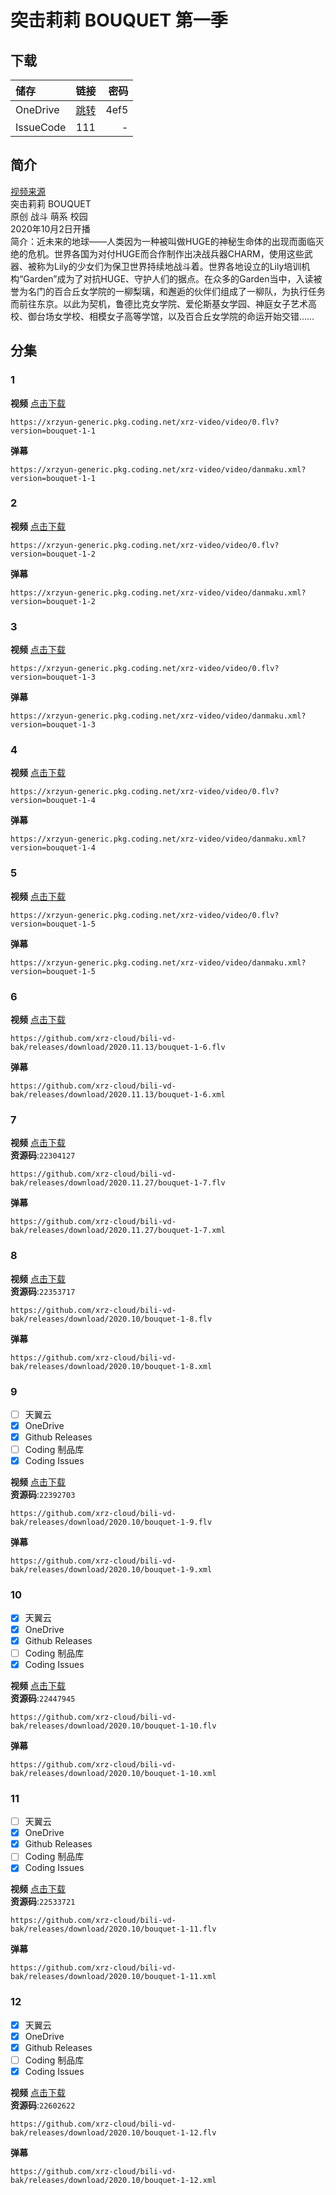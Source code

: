 # 突击莉莉 BOUQUET 第一季

## 下载

储存 | 链接 | 密码
:----------- | :-----------: | -----------:
 OneDrive | [跳转](https://xrzcloud-my.sharepoint.com/:f:/g/personal/xrz_xrzyun_ml/EhHqklRrRhNLlWT1tp8_Vy0BeD0Xu-2FMWxetkHWpLjZrg?e=Pl5Kwu) | 4ef5
 IssueCode | 111 | -

## 简介

[视频来源](https://www.bilibili.com/bangumi/media/md28229882/)  
突击莉莉 BOUQUET  
原创 战斗 萌系 校园  
2020年10月2日开播  
简介：近未来的地球——人类因为一种被叫做HUGE的神秘生命体的出现而面临灭绝的危机。世界各国为对付HUGE而合作制作出决战兵器CHARM，使用这些武器、被称为Lily的少女们为保卫世界持续地战斗着。世界各地设立的Lily培训机构“Garden”成为了对抗HUGE、守护人们的据点。在众多的Garden当中，入读被誉为名门的百合丘女学院的一柳梨璃，和邂逅的伙伴们组成了一柳队，为执行任务而前往东京。以此为契机，鲁德比克女学院、爱伦斯基女学园、神庭女子艺术高校、御台场女学校、相模女子高等学馆，以及百合丘女学院的命运开始交错……  

## 分集

### 1

**视频**   [点击下载](https://xrzyun-generic.pkg.coding.net/xrz-video/video/0.flv?version=bouquet-1-1)

```
https://xrzyun-generic.pkg.coding.net/xrz-video/video/0.flv?version=bouquet-1-1
```

**弹幕**

```
https://xrzyun-generic.pkg.coding.net/xrz-video/video/danmaku.xml?version=bouquet-1-1
```

### 2

**视频**   [点击下载](https://xrzyun-generic.pkg.coding.net/xrz-video/video/0.flv?version=bouquet-1-2)

```
https://xrzyun-generic.pkg.coding.net/xrz-video/video/0.flv?version=bouquet-1-2
```

**弹幕**

```
https://xrzyun-generic.pkg.coding.net/xrz-video/video/danmaku.xml?version=bouquet-1-2
```

### 3

**视频**   [点击下载](https://xrzyun-generic.pkg.coding.net/xrz-video/video/0.flv?version=bouquet-1-3)

```
https://xrzyun-generic.pkg.coding.net/xrz-video/video/0.flv?version=bouquet-1-3
```

**弹幕**

```
https://xrzyun-generic.pkg.coding.net/xrz-video/video/danmaku.xml?version=bouquet-1-3
```

### 4

**视频**   [点击下载](https://xrzyun-generic.pkg.coding.net/xrz-video/video/0.flv?version=bouquet-1-4)

```
https://xrzyun-generic.pkg.coding.net/xrz-video/video/0.flv?version=bouquet-1-4
```

**弹幕**

```
https://xrzyun-generic.pkg.coding.net/xrz-video/video/danmaku.xml?version=bouquet-1-4
```

### 5

**视频**   [点击下载](https://xrzyun-generic.pkg.coding.net/xrz-video/video/0.flv?version=bouquet-1-5)

```
https://xrzyun-generic.pkg.coding.net/xrz-video/video/0.flv?version=bouquet-1-5
```

**弹幕**

```
https://xrzyun-generic.pkg.coding.net/xrz-video/video/danmaku.xml?version=bouquet-1-5
```

### 6

**视频**   [点击下载](https://github.com/xrz-cloud/bili-vd-bak/releases/download/2020.11.13/bouquet-1-6.flv)

```
https://github.com/xrz-cloud/bili-vd-bak/releases/download/2020.11.13/bouquet-1-6.flv
```

**弹幕**

```
https://github.com/xrz-cloud/bili-vd-bak/releases/download/2020.11.13/bouquet-1-6.xml
```

### 7

**视频**   [点击下载](https://github.com/xrz-cloud/bili-vd-bak/releases/download/2020.11.27/bouquet-1-7.flv)  
**资源码**:`22304127`

```
https://github.com/xrz-cloud/bili-vd-bak/releases/download/2020.11.27/bouquet-1-7.flv
```

**弹幕**

```
https://github.com/xrz-cloud/bili-vd-bak/releases/download/2020.11.27/bouquet-1-7.xml
```

### 8

**视频**   [点击下载](https://github.com/xrz-cloud/bili-vd-bak/releases/download/2020.10/bouquet-1-8.flv)  
**资源码**:`22353717`

```
https://github.com/xrz-cloud/bili-vd-bak/releases/download/2020.10/bouquet-1-8.flv
```

**弹幕**

```
https://github.com/xrz-cloud/bili-vd-bak/releases/download/2020.10/bouquet-1-8.xml
```

### 9

- [ ] 天翼云
- [x] OneDrive
- [x] Github Releases
- [ ] Coding 制品库
- [x] Coding Issues

**视频**   [点击下载](https://github.com/xrz-cloud/bili-vd-bak/releases/download/2020.10/bouquet-1-9.flv)  
**资源码**:`22392703`

```
https://github.com/xrz-cloud/bili-vd-bak/releases/download/2020.10/bouquet-1-9.flv
```

**弹幕**

```
https://github.com/xrz-cloud/bili-vd-bak/releases/download/2020.10/bouquet-1-9.xml
```

### 10

- [x] 天翼云
- [x] OneDrive
- [x] Github Releases
- [ ] Coding 制品库
- [x] Coding Issues

**视频**   [点击下载](https://github.com/xrz-cloud/bili-vd-bak/releases/download/2020.10/bouquet-1-10.flv)  
**资源码**:`22447945`

```
https://github.com/xrz-cloud/bili-vd-bak/releases/download/2020.10/bouquet-1-10.flv
```

**弹幕**

```
https://github.com/xrz-cloud/bili-vd-bak/releases/download/2020.10/bouquet-1-10.xml
```

### 11

- [ ] 天翼云
- [x] OneDrive
- [x] Github Releases
- [ ] Coding 制品库
- [x] Coding Issues

**视频**   [点击下载](https://github.com/xrz-cloud/bili-vd-bak/releases/download/2020.10/bouquet-1-11.flv)  
**资源码**:`22533721`

```
https://github.com/xrz-cloud/bili-vd-bak/releases/download/2020.10/bouquet-1-11.flv
```

**弹幕**

```
https://github.com/xrz-cloud/bili-vd-bak/releases/download/2020.10/bouquet-1-11.xml
```

### 12

- [x] 天翼云
- [x] OneDrive
- [x] Github Releases
- [ ] Coding 制品库
- [x] Coding Issues

**视频**   [点击下载](https://github.com/xrz-cloud/bili-vd-bak/releases/download/2020.10/bouquet-1-12.flv)  
**资源码**:`22602622`

```
https://github.com/xrz-cloud/bili-vd-bak/releases/download/2020.10/bouquet-1-12.flv
```

**弹幕**

```
https://github.com/xrz-cloud/bili-vd-bak/releases/download/2020.10/bouquet-1-12.xml
```
